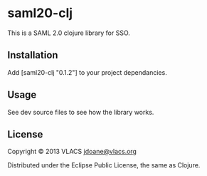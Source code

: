 # saml20-clj

This is a SAML 2.0 clojure library for SSO.

## Installation

Add [saml20-clj "0.1.2"] to your project dependancies.

## Usage

See dev source files to see how the library works.

## License

Copyright © 2013 VLACS <jdoane@vlacs.org>

Distributed under the Eclipse Public License, the same as Clojure.
